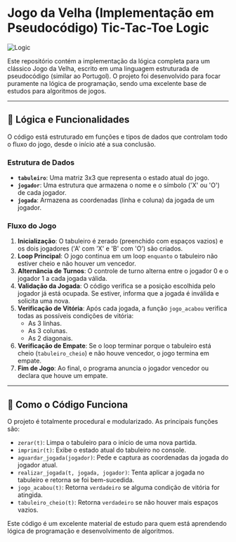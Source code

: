 # Jogo da Velha (Implementação em Pseudocódigo) Tic-Tac-Toe Logic

![Logic](https://img.shields.io/badge/Language-Pseudocode-blue.svg)

Este repositório contém a implementação da lógica completa para um clássico Jogo da Velha, escrito em uma linguagem estruturada de pseudocódigo (similar ao Portugol). O projeto foi desenvolvido para focar puramente na lógica de programação, sendo uma excelente base de estudos para algoritmos de jogos.

---

## 🎲 Lógica e Funcionalidades

O código está estruturado em funções e tipos de dados que controlam todo o fluxo do jogo, desde o início até a sua conclusão.

### Estrutura de Dados
-   **`tabuleiro`**: Uma matriz 3x3 que representa o estado atual do jogo.
-   **`jogador`**: Uma estrutura que armazena o nome e o símbolo ('X' ou 'O') de cada jogador.
-   **`jogada`**: Armazena as coordenadas (linha e coluna) da jogada de um jogador.

### Fluxo do Jogo
1.  **Inicialização**: O tabuleiro é zerado (preenchido com espaços vazios) e os dois jogadores ('A' com 'X' e 'B' com 'O') são criados.
2.  **Loop Principal**: O jogo continua em um loop `enquanto` o tabuleiro não estiver cheio e não houver um vencedor.
3.  **Alternância de Turnos**: O controle de turno alterna entre o jogador 0 e o jogador 1 a cada jogada válida.
4.  **Validação da Jogada**: O código verifica se a posição escolhida pelo jogador já está ocupada. Se estiver, informa que a jogada é inválida e solicita uma nova.
5.  **Verificação de Vitória**: Após cada jogada, a função `jogo_acabou` verifica todas as possíveis condições de vitória:
    -   As 3 linhas.
    -   As 3 colunas.
    -   As 2 diagonais.
6.  **Verificação de Empate**: Se o loop terminar porque o tabuleiro está cheio (`tabuleiro_cheio`) e não houve vencedor, o jogo termina em empate.
7.  **Fim de Jogo**: Ao final, o programa anuncia o jogador vencedor ou declara que houve um empate.

---

## 🔧 Como o Código Funciona

O projeto é totalmente procedural e modularizado. As principais funções são:

-   `zerar(t)`: Limpa o tabuleiro para o início de uma nova partida.
-   `imprimir(t)`: Exibe o estado atual do tabuleiro no console.
-   `aguardar_jogada(jogador)`: Pede e captura as coordenadas da jogada do jogador atual.
-   `realizar_jogada(t, jogada, jogador)`: Tenta aplicar a jogada no tabuleiro e retorna se foi bem-sucedida.
-   `jogo_acabou(t)`: Retorna `verdadeiro` se alguma condição de vitória for atingida.
-   `tabuleiro_cheio(t)`: Retorna `verdadeiro` se não houver mais espaços vazios.

Este código é um excelente material de estudo para quem está aprendendo lógica de programação e desenvolvimento de algoritmos.
